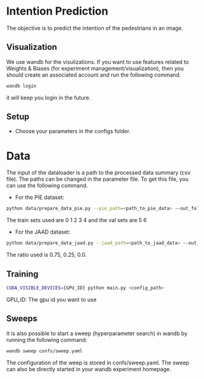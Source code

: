 # Intention Prediction

The objective is to predict the intention of the pedestrians in an image.

## Visualization

We use wandb for the visulizations. If you want to use features related to Weights & Biases (for experiment management/visualization), then you should create an associated account and run the following command.

```bash
wandb login
```

it will keep you login in the future.

## Setup

- Choose your parameters in the configs folder.

# Data

The input of the dataloader is a path to the processed data summary (csv file). The paths can be changed in the parameter file.
To get this file, you can use the following command.

- For the PIE dataset:
```bash
python data/prepare_data_pie.py --pie_path=<path_to_pie_data> --out_folder=<path_to_output_dir> --train_sets=<train_sets> --val_sets=<val_sets> --test_sets=<test_sets>
```
The train sets used are 0 1 2 3 4 and the val sets are 5 6

- For the JAAD dataset:
```bash
python data/prepare_data_jaad.py --jaad_path=<path_to_jaad_data> --out_folder=<path_to_output_dir> --train_ratio=<ratio> --val_ratio=<ratio> --test_ratio=<ratio>
```
The ratio used is 0.75, 0.25, 0.0.

## Training
```bash
CUDA_VISIBLE_DEVICES={GPU_ID} python main.py <config_path>
```
GPU_ID: The gpu id you want to use

## Sweeps

It is also possible to start a sweep (hyperparameter search) in wandb by running the following command:

```bash
wandb sweep confs/sweep.yaml
```

The configuration of the weep is stored in confs/sweep.yaml.
The sweep can also be directly started in your wandb experiment homepage.